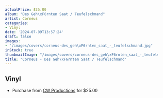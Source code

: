 ```yaml
---
actualPrice: $25.00
album: "Des Geh\xF6rnten Saat / Teufelschmand"
artist: Corneus
categories:
- Vinyl
date: '2024-07-09T13:57:24'
draft: false
images:
- "/images/covers/corneus-des_geh\xF6rnten_saat_-_teufelschmand.jpg"
inStock: true
thumbnailImage: "/images/covers/corneus-des_geh\xF6rnten_saat_-_teufelschmand-thumb.jpg"
title: "Corneus - Des Geh\xF6rnten Saat / Teufelschmand"
---
```


## Vinyl
* Purchase from [CW Productions](https://shop.cwproductions.net/products/corneus-des-gehornten-saat-teufelschmand-lp) for $25.00
